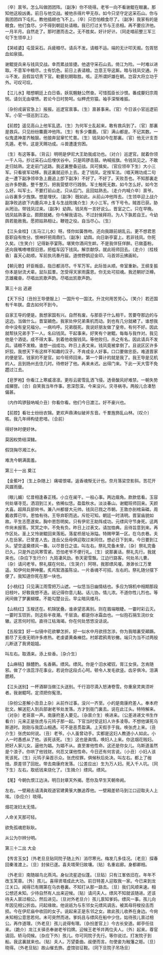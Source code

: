 <!-- { "loadSidebar": true } -->
〔卒〕禀爷。怎么叫做团团阵。〔副净〕你不晓得。老爷一向不看谢鲲在眼裏。那知他这般凶勇。前日与他交战。被他杀得片甲无存。如今只坚守定这采石山。你与我团团四下屯扎。教他插翅也飞不上。〔卒〕只恐怕粮食尽了。〔副净〕我家有的是粮食。他们食尽。少不得到朝廷处请粮。我已打过关节与王丞相。再不要应济他。一月半月。自然走了。那时邀而击之。无不胜矣。好计好计。〔同走唱前整三军三句下生领卒上〕 

【哭岐婆】屯营采石。兵疲粮尽。请兵不发。请粮不运。端的无计叩天阍。包胥怒血如泉搵。

谢鲲提兵来与钱凤交战。幸而累战皆捷。他退守采石山去。倚江为险。一时难以进取。不意军中粮尽。士有饥色。前日上表请粮。岂意王导这厮。暗与钱凤交通。升斗不发。且假旨切责下官。勒要刻期取胜。咳。正所谓奸雄在朝。岂容大将立功于外。可叹可叹。 

【江儿水】暗想朝廷上白日昏。妖氛魑魅公然奋。可惜孤臣长沙恨。番成嫠妇宗周悯。请剑无由堪愤。若论今日时势呵。似柙虎穷猿。袖手深惭难振。

〔杂扮戎装官急上〕报报。巡逻官禀事。〔生〕禀甚事来。〔官〕今日该小官巡逻前军。小官一径巡到江边。 

【前腔】遥见高山上他军乱逩。〔生〕为何军士乱起来。敢有救兵到了。〔官〕那裏是救兵。只见纷纷麋鹿冲他阵。〔生〕有多少麋鹿。〔官〕满山都是。不记其数。一似鬼遣神差齐触狠。他狼奔鼠窜忙忙慁。〔生〕钱凤如今在那裏。〔官〕他无计支吾先遁。老爷。这是天赐功成。斗兽遭逢穷困。

〔生〕有这等事。〔背云〕明明是伊尼大王助我成功也。〔对介〕巡逻官。就着你领一千人马。抄过采石山后埋伏谷中。只是鸣锣击鼓。吶喊摇旗。令钱凤见之。不敢走归姑熟。定走前门这路。我这裏整备迎战。凤可擒矣。〔官应领卒下生〕大小三军。只看彼军动移。我这裏就迎杀上去。走了钱凤。定按军法。〔唱天赐功成二句走一遭下副净领卒急上鹿追上卽下副净〕不好了。不好了。天败吾也。不知那裏走出许多野鹿。整千整万。把我营壁尽行践倒。军士触死无数。如今怎么好。如今怎么好。叫军士。不要打前山走。只从后门。且回姑熟去。〔走介内喊介卒〕禀爷。山谷裏多少旌旗。想是埋伏。〔副净〕旣如此。从前山冲他阵去。〔生领卒迎上战介副净败逃欲下内鹿兵冲上复与生战败擒介生〕大小三军。传下号令。贼首已获。胁从罔治。带钱凤过来。〔副净〕幼舆。钱凤有一言好说么。晋室之亡。只在早晚。钱凤姑熟事业。颇颇就緖。你今解我请功。不过封侯拜将。为人下孰若自王。今幼舆若能赦我。愿把姑熟相让。鞭镫之役。自当尽心。〔生〕 

【江头金桂】〔五马江儿水〕呀。怪你如簧唇吻。还向我跟前胡乱云。更不想君恩臣职自有攸分。恨神奸把周鼎扪。〔副净〕幼舆。向日新亭宴上。若非钱凤。你死久矣。〔生笑介〕记得新亭宴陈。堪笑你酒间生衅。不是我佯狂佯醉。已做齑粉。还向我嘴喳喳叙旧恩。把槛车囚下钱凤。解京献俘。就此班师回去。〔走介〕〔桂枝香〕喜天心助顺。军前执讯奏丹宸。道傍野鹊迎金印。马首郊云拂画轮。

【朝元歌】奸臣叛臣。指日都消尽。千军万军。此际皆从顺。帝室重新。王纲复振你本是豺流犬辈。鼠队狐羣。怎受得天家雨露恩。你无处可招魂。我还朝好泛樽。志雄纔奋。尽唱出凯歌声韵。尽唱出凯歌声韵。 

第三十出
逃避

【天下乐】〔丑扮王导便服上〕一国升兮一国沈。升沈何用苦劳心。〔笑介〕若还国有千年朕。盘古如何不到今。

自家王导的便是。我想家国有兴。自然有废。与那臣子什么相干。苦要夺那边的与这边。当做什么。晋室顚危。我家处仲兄弟乘机而动。到也有几分就緖了。谁想我命中没有皇兄福分。一病呜呼。兄弟旣死。我说好朋友做了皇帝。有何不好。因此就帮扶兄弟手下一人。名曰钱凤。干起事来。好笑有个谢鲲。每每与我作对。我见他是个酒徒。成不得大事。到着他收服钱凤。等他败归。杀之有名。因此请兵不发兵。请粮不发粮。谁想一战成功。昨日上表文来。钱凤竟被拿倒了。且说区区许多奸狡。我想天下有这样不知趣的汉子。不肯成全人好事。口口要做忠臣。难道晋家的便是官。钱家的不是官。如今班师回来。第一个算计的就是我了。我王导是见机的人。且到扬州去住几时。待修好了他。再来未迟。出得门来。下此一天大雪不免趱过江去。 

【皂罗袍】你看江上寒威凛凛。更彤云密雪乱洒飞侵。透骨酸风好难禁。一朝失势成攧窨。〔合〕自笑我当年作事。恩深怨深。今来没兴。灾寻祸寻。两般儿合凑愁偏甚。

〔内作鸣锣鼓吶喊介丑〕你看你看。他们今日渡江。好不豪兴也。 

【前腔】看壮士纷纷衣锦。更欢声鼎沸似破斧东音。千羣旌斾乱山林。〔叹介〕咳。我几年缔构徒悲喑。〔合前〕 

得好休时便好休。

莫因权势结深雠。

假饶掬尽湘江水。

难洗今朝满面羞。 

第三十一出
奠江

【金蕉叶】〔生上杂随上〕痛嗟恨嗟。返香魂惭无计也。奈月落梁空影斜。苦花开风媒雨蘖。

〔眼儿媚〕忆昔相逢春正残。小立在阑干。一般心事。两边眉角。款款低看。玉容何处堪寻觅。洒泪到江关。依稀似恁。盈盈秋水。淡淡春山。谢鲲班师回来。天颜大喜。超拜兵部尙书。兼八州都督大元帅。钱凤已戮之市朝。王敦亦剖棺枭磔。周戴收葬已毕。恩恤有待。王导弃职而逃。斥贬可知。朝廷一时淸明。晋室庙貌如故。平生志愿遂矣。胸中恩怨明矣。只有伊尼王助阵成功。元缥风守节身死。这两件尙未报答。冥冥之中。不免有负。昨日上过表文。请加恤典。且待旨意到来。再作区处。圣上又怜谢鲲回来落拓。落星桥居址湫隘。特赐甲第一区。在乌衣巷。夫人在岳家。已曾差人去。连岳父岳母俱迎取过来同住。想必日下到来。今日要到江头。望空遥奠缥风一番。以尽昔日之谊。叫左右。祭礼完备未曾。〔杂〕祭礼完备已久。只是外边风寒雪紧。恐怕老爷不便行礼。〔生〕说那裏话。祭礼先行。我就来也。〔杂应下生行介〕九陌凄风劲。弥天密雪飘。江边行路客。何处吊儿曹。〔杂〕请问老爷。祭礼摆在何处。〔生哭介〕阿呀。我那缥风嗄。渺渺长江万里遥。知伊何处狎神鳌。炙鸡絮酒虽陈设。一片香魂不可招。左右的。祭礼随分摆下便了。我知道你死在那一块也。 

【小桃红】只见满江雨雪把万山遮。一似恁当日幽情结也。多应为锦机中相期那段旧枝叶。好敎我想不迭。祇记得你意儿黏。话儿协。情儿浓。不道你性儿烈也。等闲间做了梦裏蝴蝶。不能勾楚台云。早尘暗凤楼月。

【山桃红】玉梭还在。机锦犹叠。谁承望恶离别。则在眉端眼睫。一霎时彩云灭。一霎时玉钗折。则这些半夜潮。千层浪。都是你冰霜血也。一似抱石捐生浣纱女辙。这苦何时彻。直待江枯海竭。你在何处悠悠没话说。

【五般宜】好一似镜中花欲攀怎折。好一似水中月欲捞怎涉。你为我暗裏受顚蹶。捱尽了无夜无明许多疼热。老虔婆黄桑棒捻。村郞君鸦靑钞撇。端只为当不过两般儿断送了我贤姐姐。

叫左右。取酒来。添上些香。〔杂介生〕 

【山麻秸】醁醴酌。名香爇。缥风。缥风。你是个汨水裙钗。胥江女侠。怎肯随邪。做了个浪蕊浮花事业。若说你这段贞心呵。顿令人发毛欲竖。齿牙俱冷。泪满腮颊。

【江头送别】一杯酒聊当做江头送别。千行泪尽滴入怒涛卷雪。你重泉灵爽须听者。我谢鲲呵。定须把你寃泄。

〔杂扮公差解小丑丑上杂〕从前作过事。没兴一齐至。小的是南康府差人。奉本府批文。解送犯人到兵部谢老爷处发落。方才到衙门裏去。说在此江头。特特解来。〔对杂〕老哥禀一声。南康府差人要见。〔杂禀介生〕唤进来。〔公差进递文书生作看介〕元来正是张虎与元鸨子那一起。下官当时受这妇人许多凌辱。不想他谋死乌斯道时。刚刚与我匡山相遇。可不是恶贯盈满。上天假手于我。唤张虎上来。〔丑介生〕张虎如何说。〔丑〕老爷。小人虽曾动手。实都是这妇人教道小人如此。小人一时愚惑从了他。该死该死。〔生〕这也是眞情。唤妇人上来。你这烟花贱妇。把好人家儿女。逼他为娼。为娼不从。直至害他性命。这还是你女儿。乌斯道虽然是个浪子。你哄了他钱财。何忍又谋他性命。今日还有何言说。〔小丑〕小妇人该死该死。〔生〕元鸨子枭首示众。张虎绞罪。俱候秋后处决。叫左右。都上了枷扭。原差领了回批。带去南康府发落。〔公差应出〕生为万人妇。死入千人坑。〔同下生〕左右。取纸钱来烧化了。〔生揖介〕缥风。缥风。 

【尾】今朝仇恨江边决。明日封章天外揭。愿你及早生天朝帝阙。

左右。一壁厢去请淸眞观道官建黄箓大醮追荐他。一壁厢差轿马到江口迎取夫人上埃。〔杂应介〕晓得。 

烟花泼妇太无情。

人命关天那可轻。

欲免孤魂悲耿耿。

从公为尔辨分明。 

第三十二出
大会

【传言玉女】〔外老旦旦贴同院子随上外〕消尽寒光。梅发几多佳况。〔老旦〕探春回秦淮渡上。〔旦〕封侯已遂。喜夫壻荣归故壤。〔贴〕名重岩廊。身都卿相。

〔外老旦〕南随越鸟北燕鸿。身似流星迹似蓬。〔旦贴〕只有江峯依旧在。年年不改玉芙蓉。〔外〕孩儿。喜得贤壻成此大功。前日特差人迎取我一家。今已来到龙江关口。闻得已有赐第在乌衣巷裏。不知打从那一路去。〔旦〕我们风顺来速。相公想还未知。少待自然有人出来迎候。〔贴〕请问夫人。缥风不知就该随进。还该待夫人禀过相公。然后进见。〔旦对外老旦介〕孩儿禀知爹妈。缥风一事。孩儿向年因见相公折齿。问起缘故。他说祇为与东邻女元缥风调舌。被其母将梭投击而损。今在伊尼庙中收回的女子。说起来正是东邻之女。故此孩儿收养在身边。今尙未知相公意思若何。未可突然而进。爹妈且与缥风在船中少住。姑待孩儿禀过相公。再作道理。〔外老旦〕孩儿说得有理。〔杂扮差官上〕今古长安道。邮亭任往来。〔跪介〕龙江关驿丞奉谢老爷钧牌。迎候王老爷幷两位夫人。〔外〕起来。尊官请回。轿马伺候。〔杂应下外〕孩儿。你可同院子先行。等你说过。打发院子到船。我这裏就来也。〔贴〕夫人。万望委曲。觇便而言。勿使妾为触籓之羝。〔旦〕晓得。〔外老旦贴〕故山催去斾。虚馆驻征鞍。〔同下旦院子吊场旦〕 

